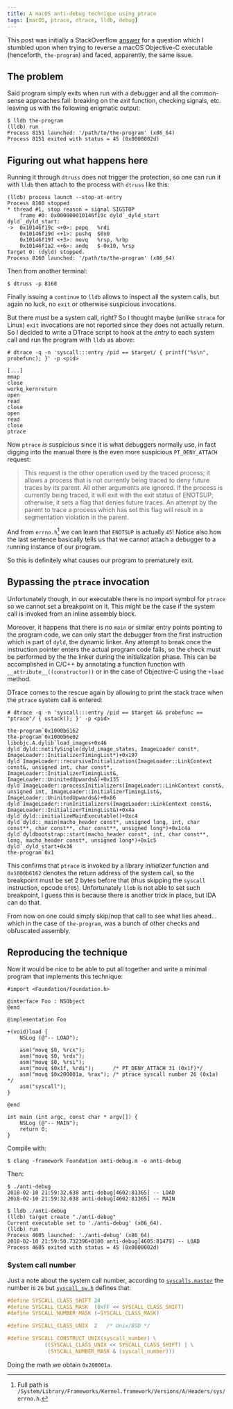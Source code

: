 ```yaml
---
title: A macOS anti-debug technique using ptrace
tags: [macOS, ptrace, dtrace, lldb, debug]
---
```


This post was initially a StackOverflow [answer] for a question which I stumbled upon when trying to reverse a macOS Objective-C executable (henceforth, `the-program`) and faced, apparently, the same issue.

[answer]: https://stackoverflow.com/a/47755340/477168

## The problem

Said program simply exits when run with a debugger and all the common-sense approaches fail: breaking on the *exit* function, checking signals, etc. leaving us with the following enigmatic output:

```
$ lldb the-program
(lldb) run
Process 8151 launched: '/path/to/the-program' (x86_64)
Process 8151 exited with status = 45 (0x0000002d)
```

## Figuring out what happens here

Running it through `dtruss` does not trigger the protection, so one can run it with `lldb` then attach to the process with `dtruss` like this:

```
(lldb) process launch --stop-at-entry
Process 8160 stopped
* thread #1, stop reason = signal SIGSTOP
    frame #0: 0x000000010146f19c dyld`_dyld_start
dyld`_dyld_start:
->  0x10146f19c <+0>: popq   %rdi
    0x10146f19d <+1>: pushq  $0x0
    0x10146f19f <+3>: movq   %rsp, %rbp
    0x10146f1a2 <+6>: andq   $-0x10, %rsp
Target 0: (dyld) stopped.
Process 8160 launched: '/path/to/the-program' (x86_64)
```

Then from another terminal:

```
$ dtruss -p 8160
```

Finally issuing a `continue` to `lldb` allows to inspect all the system calls, but again no luck, no `exit` or otherwise suspicious invocations.

But there *must* be a system call, right? So I thought maybe (unlike `strace` for Linux) `exit` invocations are not reported since they does not actually return. So I decided to write a DTrace script to hook at the *entry* to each system call and run the program with `lldb` as above:

```console
# dtrace -q -n 'syscall:::entry /pid == $target/ { printf("%s\n", probefunc); }' -p <pid>

[...]
mmap
close
workq_kernreturn
open
read
close
open
read
close
ptrace
```

Now `ptrace` *is* suspicious since it is what debuggers normally use, in fact digging into the manual there is the even more suspicious `PT_DENY_ATTACH` request:

> This request is the other operation used by the traced process; it allows a process that is not currently being traced to deny future traces by its parent. All other arguments are ignored. If the process is currently being traced, it will exit with the exit status of ENOTSUP; otherwise, it sets a flag that denies future traces. An attempt by the parent to trace a process which has set this flag will result in a segmentation violation in the parent.

And from `errno.h`[^errno] we can learn that `ENOTSUP` is actually `45`! Notice also how the last sentence basically tells us that we cannot attach a debugger to a running instance of our program.

[^errno]: Full path is `/System/Library/Frameworks/Kernel.framework/Versions/A/Headers/sys/errno.h`.

So this is definitely what causes our program to prematurely exit.

## Bypassing the `ptrace` invocation

Unfortunately though, in our executable there is no import symbol for `ptrace` so we cannot set a breakpoint on it. This might be the case if the system call is invoked from an inline assembly block.

Moreover, it happens that there is no `main` or similar entry points pointing to the program code, we can only start the debugger from the first instruction which is part of `dyld`, the dynamic linker. Any attempt to break once the instruction pointer enters the actual program code fails, so the check must be performed by the the linker during the initialization phase. This can be accomplished in C/C++ by annotating a function function with `__attribute__((constructor))` or in the case of Objective-C using the `+load` method.

DTrace comes to the rescue again by allowing to print the stack trace when the `ptrace` system call is entered:

```console
# dtrace -q -n 'syscall:::entry /pid == $target && probefunc == "ptrace"/ { ustack(); }' -p <pid>

the-program`0x1000b6162
the-program`0x1000b6e02
libobjc.A.dylib`load_images+0x46
dyld`dyld::notifySingle(dyld_image_states, ImageLoader const*, ImageLoader::InitializerTimingList*)+0x197
dyld`ImageLoader::recursiveInitialization(ImageLoader::LinkContext const&, unsigned int, char const*, ImageLoader::InitializerTimingList&, ImageLoader::UninitedUpwards&)+0x135
dyld`ImageLoader::processInitializers(ImageLoader::LinkContext const&, unsigned int, ImageLoader::InitializerTimingList&, ImageLoader::UninitedUpwards&)+0x86
dyld`ImageLoader::runInitializers(ImageLoader::LinkContext const&, ImageLoader::InitializerTimingList&)+0x4a
dyld`dyld::initializeMainExecutable()+0xc4
dyld`dyld::_main(macho_header const*, unsigned long, int, char const**, char const**, char const**, unsigned long*)+0x1c4a
dyld`dyldbootstrap::start(macho_header const*, int, char const**, long, macho_header const*, unsigned long*)+0x1c5
dyld`_dyld_start+0x36
the-program`0x1
```

This confirms that `ptrace` is invoked by a library *initializer* function and `0x1000b6162` denotes the return address of the system call, so the breakpoint must be set 2 bytes before that (thus skipping the `syscall` instruction, opcode `0f05`). Unfortunately `lldb` is not able to set such breakpoint, I guess this is because there is another trick in place, but IDA can do that.

From now on one could simply skip/nop that call to see what lies ahead... which in the case of `the-program`, was a bunch of other checks and obfuscated assembly.

## Reproducing the technique

Now it would be nice to be able to put all together and write a minimal program that implements this technique:

```objc
#import <Foundation/Foundation.h>

@interface Foo : NSObject
@end

@implementation Foo

+(void)load {
    NSLog (@"-- LOAD");

    asm("movq $0, %rcx");
    asm("movq $0, %rdx");
    asm("movq $0, %rsi");
    asm("movq $0x1f, %rdi");      /* PT_DENY_ATTACH 31 (0x1f)*/
    asm("movq $0x200001a, %rax"); /* ptrace syscall number 26 (0x1a) */
    asm("syscall");
}

@end

int main (int argc, const char * argv[]) {
    NSLog (@"-- MAIN");
    return 0;
}
```

Compile with:

```console
$ clang -framework Foundation anti-debug.m -o anti-debug
```

Then:

```console
$ ./anti-debug
2018-02-10 21:59:32.638 anti-debug[4602:81365] -- LOAD
2018-02-10 21:59:32.638 anti-debug[4602:81365] -- MAIN

$ lldb ./anti-debug
(lldb) target create "./anti-debug"
Current executable set to './anti-debug' (x86_64).
(lldb) run
Process 4605 launched: './anti-debug' (x86_64)
2018-02-10 21:59:50.732396+0100 anti-debug[4605:81479] -- LOAD
Process 4605 exited with status = 45 (0x0000002d)
```

### System call number

Just a note about the system call number, according to [`syscalls.master`] the number is `26` but [`syscall_sw.h`] defines that:

```c
#define SYSCALL_CLASS_SHIFT	24
#define SYSCALL_CLASS_MASK	(0xFF << SYSCALL_CLASS_SHIFT)
#define SYSCALL_NUMBER_MASK	(~SYSCALL_CLASS_MASK)

#define SYSCALL_CLASS_UNIX	2	/* Unix/BSD */

#define SYSCALL_CONSTRUCT_UNIX(syscall_number) \
			((SYSCALL_CLASS_UNIX << SYSCALL_CLASS_SHIFT) | \
			 (SYSCALL_NUMBER_MASK & (syscall_number)))
```

Doing the math we obtain `0x200001a`.

[`syscalls.master`]: https://opensource.apple.com/source/xnu/xnu-4570.1.46/bsd/kern/syscalls.master
[`syscall_sw.h`]: https://opensource.apple.com/source/xnu/xnu-4570.1.46/osfmk/mach/i386/syscall_sw.h
